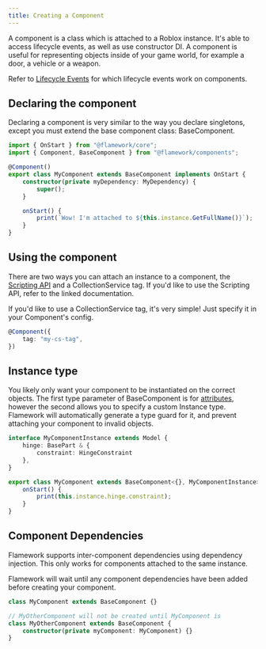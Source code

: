 ```yaml
---
title: Creating a Component
---
```


A component is a class which is attached to a Roblox instance.
It's able to access lifecycle events, as well as use constructor DI.
A component is useful for representing objects inside of your game world, for example a door, a vehicle or a weapon.

Refer to [Lifecycle Events](/docs/guides/lifecycle-events) for which lifecycle events work on components.

## Declaring the component

Declaring a component is very similar to the way you declare singletons, except you must extend the base component class: BaseComponent.
```ts
import { OnStart } from "@flamework/core";
import { Component, BaseComponent } from "@flamework/components";

@Component()
export class MyComponent extends BaseComponent implements OnStart {
	constructor(private myDependency: MyDependency) {
		super();
	}

	onStart() {
		print(`Wow! I'm attached to ${this.instance.GetFullName()}`);
	}
}
```

## Using the component

There are two ways you can attach an instance to a component, the [Scripting API](/docs/additional-modules/components/scripting-api) and a CollectionService tag. If you'd like to use the Scripting API, refer to the linked documentation.

If you'd like to use a CollectionService tag, it's very simple! Just specify it in your Component's config.
```ts
@Component({
	tag: "my-cs-tag",
})
```

## Instance type

You likely only want your component to be instantiated on the correct objects.
The first type parameter of BaseComponent is for [attributes](/docs/additional-modules/components/attributes), however the second allows you to specify a custom Instance type. Flamework will automatically generate a type guard for it, and prevent attaching your component to invalid objects.

```ts
interface MyComponentInstance extends Model {
	hinge: BasePart & {
		constraint: HingeConstraint
	},
}

export class MyComponent extends BaseComponent<{}, MyComponentInstance> implements OnStart {
	onStart() {
		print(this.instance.hinge.constraint);
	}
}
```

## Component Dependencies
Flamework supports inter-component dependencies using dependency injection.
This only works for components attached to the same instance.

Flamework will wait until any component dependencies have been added before creating your component.

```ts
class MyComponent extends BaseComponent {}

// MyOtherComponent will not be created until MyComponent is
class MyOtherComponent extends BaseComponent {
	constructor(private myComponent: MyComponent) {}
}
```
